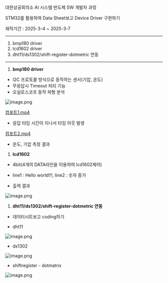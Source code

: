 대한상공회의소 AI 시스템 반도체 SW 개발자 과정

STM32를 활용하여 Data Sheet보고 Device Driver 구현하기

재작기간 : 2025-3-4 ~ 2025-3-7

--------------------------------------------

1. bmp180 driver
2. lcd1602 driver
3. dht11/ds1302/shift-register-dotmetric 연동

--------------------------------------------

1. **bmp180 driver**
- I2C 프로토콜 방식으로 동작하는 센서(기압, 온도)
- 무응답시 Timeout 처리 기능
- 오실로스코프 동작 파형 분석

![image.png](attachment:3bb17aa2-a791-4908-81da-9e28a87ef7f4:image.png)


[컴포트1.mp4](attachment:2df1bd59-0956-465c-b0ed-93046db5a5e1:컴포트1.mp4)

- 응답 타임 시간이 지나서 타임 아웃 발생

[컴포트2.mp4](attachment:4ac79902-a187-4aa4-8ace-ad100195a682:컴포트2.mp4)

- 온도, 기압 측정 결과

1. **lcd1602**
- 4bit(4개의 DATA라인을 이용하여 lcd1602제어)
- line1 : Hello world!!!, line2 : 숫자 증가

- 출력 결과

![image.png](attachment:9486aead-fec4-451d-9666-5a84e62bdcdf:image.png)

1. **dht11/ds1302/shift-register-dotmetric 연동**
- 데이터시트보고 coding하기

- dht11

![image.png](attachment:a4134d7e-d614-4c6a-90e2-de05ba17eed5:image.png)

- ds1302

![image.png](attachment:f717078f-50da-4825-a710-4af7d06ffaf5:image.png)

- shiftregister - dotmatrix

![image.png](attachment:9186a69e-81e6-4947-b47c-f52c3ee38adb:image.png)
